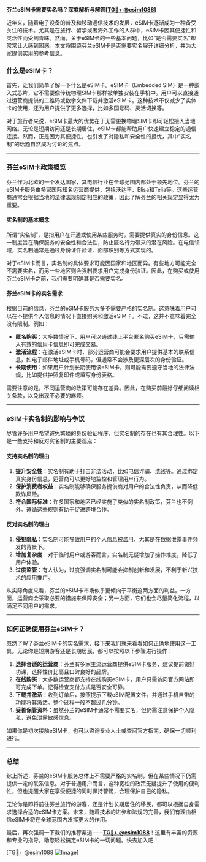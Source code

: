 **芬兰eSIM卡需要实名吗？深度解析与解答[[TG💪+ @esim1088](https://t.me/s/esim1088)]**

近年来，随着电子设备的普及和移动通信技术的发展，eSIM卡逐渐成为一种备受关注的技术。尤其是在旅行、留学或者海外工作的人群中，eSIM卡因其便捷性和灵活性而受到青睐。然而，关于eSIM卡的一些基本问题，比如“是否需要实名”却常常让人感到困惑。本文将围绕芬兰eSIM卡是否需要实名展开详细分析，并为大家提供实用的参考信息。

### 什么是eSIM卡？

首先，让我们简单了解一下什么是eSIM卡。eSIM卡（Embedded SIM）是一种嵌入式芯片，它不需要像传统物理SIM卡那样被单独安装在手机中。用户可以直接通过运营商提供的二维码或数字文件下载并激活eSIM卡。这种技术不仅减少了实体卡的使用，还为用户提供了更多选择，比如多国号码、灵活切换等。

对于旅行者来说，eSIM卡最大的优势在于无需更换物理SIM卡即可轻松接入当地网络。无论是短期访问还是长期居住，eSIM卡都能帮助用户快速建立稳定的通信连接。然而，正是因为其便捷性，也引发了对隐私和安全性的担忧，其中“实名制”的话题自然成为讨论的焦点。

---

### 芬兰eSIM卡政策概览

芬兰作为北欧的一个发达国家，其电信行业在全球范围内都处于领先地位。芬兰的eSIM卡服务由多家国际知名运营商提供，包括沃达丰、Elisa和Telia等。这些运营商通常会根据当地的法律法规制定相应的政策，因此了解芬兰的相关规定显得尤为重要。

#### 实名制的基本概念

所谓“实名制”，是指用户在开通或使用某些服务时，需要提供真实的身份信息。这一制度旨在确保服务的安全性和合法性，防止匿名行为带来的潜在风险。在电信领域，实名制通常是通过身份证件验证、面部识别等方式实现的。

对于eSIM卡而言，实名制的具体要求可能因国家和地区而异。有些地方可能完全不需要实名，而另一些地区则会强制要求用户完成身份验证。因此，在购买或使用芬兰eSIM卡之前，我们需要明确其是否需要实名。

#### 芬兰eSIM卡的实名需求

根据目前的信息，芬兰的eSIM卡服务大多不需要严格的实名制。这意味着用户可以在不提供个人信息的情况下直接购买和激活eSIM卡。不过，这并不意味着完全没有限制。例如：

- **匿名购买**：大多数情况下，用户可以通过线上平台匿名购买eSIM卡，只需输入有效的信用卡信息即可完成交易。
- **激活流程**：在激活eSIM卡时，部分运营商可能会要求用户提供基本的联系信息，如电子邮件地址或手机号码，但通常不会涉及更深层次的身份验证。
- **长期使用**：如果用户计划长期使用该eSIM卡，则可能需要遵守当地的法律法规，比如提供护照复印件或填写身份表格。

需要注意的是，不同运营商的政策可能存在差异。因此，在购买前最好仔细阅读相关条款，以免出现不必要的麻烦。

---

### eSIM卡实名制的影响与争议

尽管许多用户希望避免繁琐的身份验证程序，但实名制的存在也有其合理性。以下是一些支持和反对实名制的主要观点：

#### 支持实名制的理由

1. **提升安全性**：实名制有助于打击非法活动，比如电信诈骗、洗钱等。通过绑定真实身份信息，运营商可以更好地监控和管理用户行为。
2. **保护消费者权益**：实名制能够确保服务提供商对用户的合法性负责，从而降低欺诈风险。
3. **符合国际标准**：许多国家和地区已经实施了类似的实名制政策，芬兰也不例外。遵循这些规则有助于促进跨境合作。

#### 反对实名制的理由

1. **侵犯隐私**：实名制可能导致用户的个人信息被滥用，尤其是在数据泄露事件频发的背景下。
2. **增加复杂度**：对于临时用户或游客而言，实名制无疑增加了操作难度，降低了用户体验。
3. **过度监管**：有人认为，过度强调实名制可能会抑制创新和发展，不利于新兴技术的应用推广。

从实际角度来看，芬兰的eSIM卡市场似乎更倾向于平衡这两方面的利益。一方面，运营商会采取必要的措施来保障安全；另一方面，它们也会尽量简化流程，以满足不同用户的需求。

---

### 如何正确使用芬兰eSIM卡？

既然了解了芬兰eSIM卡的实名需求，接下来我们就来看看如何正确地使用这一工具。无论你是短期游客还是长期居民，都可以按照以下步骤进行操作：

1. **选择合适的运营商**：芬兰有多家主流运营商提供eSIM卡服务，建议提前做好功课，选择性价比高且口碑良好的品牌。
2. **在线购买**：大多数运营商都支持在线购买eSIM卡，用户只需访问官方网站即可完成下单。记得检查支付方式是否安全可靠。
3. **下载并激活**：收到订单后，按照提示下载eSIM配置文件，并通过手机自带的功能将其激活。整个过程一般不超过几分钟。
4. **妥善保管资料**：虽然芬兰的eSIM卡通常不需要实名，但仍需注意保护个人隐私，避免泄露敏感信息。

如果你是初次接触eSIM卡，也可以咨询专业人士或查阅官方指南，确保一切顺利进行。

---

### 总结

综上所述，芬兰的eSIM卡服务总体上不需要严格的实名制，但在某些情况下仍需提供一定的联系信息。对于普通用户而言，这种宽松的政策无疑提升了使用的便利性，但也提醒大家在享受便捷的同时保持警惕，合理保护自己的隐私。

无论你是即将前往芬兰旅行的游客，还是计划长期居住的移民，都可以根据自身需求选择合适的eSIM卡方案。未来，随着技术的进步和法规的完善，我们有理由相信eSIM卡将在全球范围内发挥更大的作用。

最后，再次强调一下我们的推荐渠道——**[TG💪+ @esim1088](https://t.me/s/esim1088)**！这里有丰富的资源和专业的指导，助您轻松搞定eSIM卡的一切问题。快去加入吧！

[[TG💪+ @esim1088](https://t.me/s/esim1088) ![Image](https://i.postimg.cc/4NQfJmqS/Snipaste-2025-05-13-00-14-12.png)]